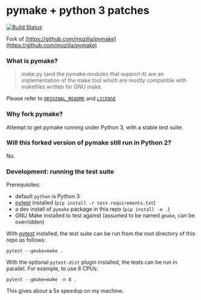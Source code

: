 pymake + python 3 patches
=========================

[![Build Status](https://travis-ci.com/fcostin/pymake.svg?branch=master)](https://travis-ci.com/fcostin/pymake)

Fork of [https://github.com/mozilla/pymake](https://github.com/mozilla/pymake)

### What is pymake?

>	make.py (and the pymake modules that support it) are an implementation of the make tool
>	which are mostly compatible with makefiles written for GNU make.

Please refer to [`ORIGINAL_README`](/ORIGINAL_README) and [`LICENSE`](/LICENSE)

### Why fork pymake?

Attempt to get pymake running under Python 3, with a stable test suite.

### Will this forked version of pymake still run in Python 2?

No.

### Development: running the test suite

Prerequisites:

*	default `python` is Python 3
*	[pytest](https://docs.pytest.org) installed (`pip install -r test-requirements.txt`)
*	a dev install of `pymake` package in this repo (`pip install -e .`)
*	GNU Make installed to test against (assumed to be named `gmake`, can be overridden)

With [pytest](https://docs.pytest.org) installed, the test suite can be run from the root directory of this repo as follows:

```
pytest --gmake=make .
```

With the optional `pytest-dist` plugin installed, the tests can be run in parallel. For example, to use 8 CPUs:

```
pytest --gmake=make -n 8 .
```

This gives about a 5x speedup on my machine.
